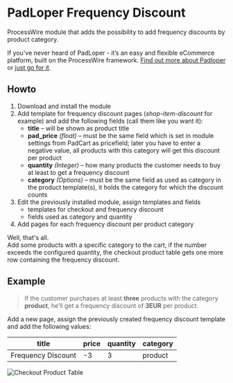 # PadLoper Frequency Discount

ProcessWire module that adds the possibility to add frequency discounts by product category.

If you've never heard of PadLoper - it’s an easy and flexible eCommerce platform, built on the ProcessWire framework. [Find out more about Padloper](https://padloper.pw/) or [just go for it](https://padloper.pw/buy/).


## Howto

1. Download and install the module
2. Add template for frequency discount pages (*shop-item-discount* for example) and add the following fields (call them like you want it): 
    - **title** – will be shown as product title
    - **pad_price** *(float)* – must be the same field which is  set in module settings from PadCart as pricefield; later you have to enter a negative value, all products with this category will get this discount per product
    - **quantity** *(Integer)* – how many products the customer needs to buy at least to get a frequency discount
    - **category** *(Options)* – must be the same field as used as category in the product template(s), it holds the category for which the discount counts
3. Edit the previously installed module, assign templates and fields
    - templates for checkout and frequency discount
    - fields used as category and quantity
4. Add pages for each frequency discount per product category

Well, that's all.  
Add some products with a specific category to the cart, if the number exceeds the configured quantity, the checkout product table gets one more row containing the frequency discount.

## Example

> If the customer purchases at least **three** products with the category **product**, he’ll get a frequency discount of **3EUR** per product.

Add a new page, assign the previously created frequency discount template and add the following values:

| title              | price | quantity | category |
|--------------------|-------|----------|----------|
| Frequency Discount | -3    | 3        | product  |

![Checkout Product Table](https://github.com/justb3a/processwire-padfrequencydiscount/blob/master/checkout-table.jpg)
